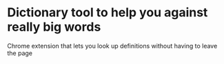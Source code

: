 # Dictionary tool to help you against really big words
Chrome extension that lets you look up definitions without having to leave the page
